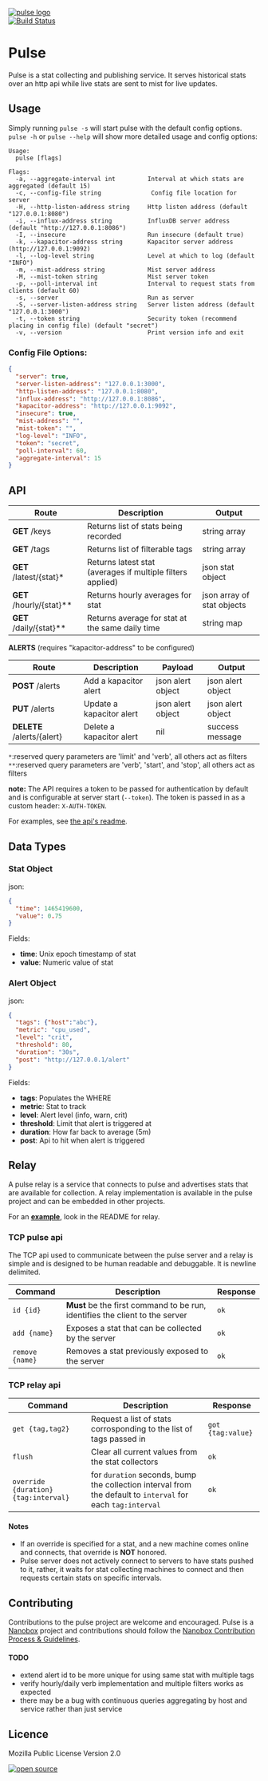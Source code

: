 [![pulse logo](http://nano-assets.gopagoda.io/readme-headers/pulse.png)](http://nanobox.io/open-source#pulse)  
[![Build Status](https://travis-ci.org/nanopack/pulse.svg)](https://travis-ci.org/nanopack/pulse)

# Pulse

Pulse is a stat collecting and publishing service. It serves historical stats over an http api while live stats are sent to mist for live updates.


## Usage

Simply running `pulse -s` will start pulse with the default config options.  
`pulse -h` or `pulse --help` will show more detailed usage and config options:

```
Usage:
  pulse [flags]

Flags:
  -a, --aggregate-interval int         Interval at which stats are aggregated (default 15)
  -c, --config-file string              Config file location for server
  -H, --http-listen-address string     Http listen address (default "127.0.0.1:8080")
  -i, --influx-address string          InfluxDB server address (default "http://127.0.0.1:8086")
  -I, --insecure                       Run insecure (default true)
  -k, --kapacitor-address string       Kapacitor server address (http://127.0.0.1:9092)
  -l, --log-level string               Level at which to log (default "INFO")
  -m, --mist-address string            Mist server address
  -M, --mist-token string              Mist server token
  -p, --poll-interval int              Interval to request stats from clients (default 60)
  -s, --server                         Run as server
  -S, --server-listen-address string   Server listen address (default "127.0.0.1:3000")
  -t, --token string                   Security token (recommend placing in config file) (default "secret")
  -v, --version                        Print version info and exit
```

### Config File Options:
```json
{
  "server": true,
  "server-listen-address": "127.0.0.1:3000",
  "http-listen-address": "127.0.0.1:8080",
  "influx-address": "http://127.0.0.1:8086",
  "kapacitor-address": "http://127.0.0.1:9092",
  "insecure": true,
  "mist-address": "",
  "mist-token": "",
  "log-level": "INFO",
  "token": "secret",
  "poll-interval": 60,
  "aggregate-interval": 15
}
```


## API

| Route | Description | Output |
| --- | --- | --- |
| **GET** /keys | Returns list of stats being recorded | string array |
| **GET** /tags | Returns list of filterable tags | string array |
| **GET** /latest/{stat}* | Returns latest stat (averages if multiple filters applied) | json stat object |
| **GET** /hourly/{stat}** | Returns hourly averages for stat | json array of stat objects |
| **GET** /daily/{stat}** | Returns average for stat at the same daily time | string map |

**ALERTS** (requires "kapacitor-address" to be configured)  

| Route | Description | Payload | Output |
| --- | --- | --- | --- |
| **POST** /alerts | Add a kapacitor alert | json alert object | json alert object |
| **PUT** /alerts | Update a kapacitor alert | json alert object | json alert object |
| **DELETE** /alerts/{alert} | Delete a kapacitor alert | nil | success message |

`*`:reserved query parameters are 'limit' and 'verb', all others act as filters  
`**`:reserved query parameters are 'verb', 'start', and 'stop', all others act as filters  

**note:** The API requires a token to be passed for authentication by default and is configurable at server start (`--token`). The token is passed in as a custom header: `X-AUTH-TOKEN`.  

For examples, see [the api's readme](api/README.md).


## Data Types
### Stat Object
json:
```json
{
  "time": 1465419600,
  "value": 0.75
}
```

Fields:
- **time**: Unix epoch timestamp of stat
- **value**: Numeric value of stat

### Alert Object
json:
```json
{
  "tags": {"host":"abc"},
  "metric": "cpu_used",
  "level": "crit",
  "threshold": 80,
  "duration": "30s",
  "post": "http://127.0.0.1/alert"
}
```

Fields:
- **tags**: Populates the WHERE
- **metric**: Stat to track
- **level**: Alert level (info, warn, crit)
- **threshold**: Limit that alert is triggered at
- **duration**: How far back to average (5m)
- **post**: Api to hit when alert is triggered


## Relay

A pulse relay is a service that connects to pulse and advertises stats that are available for collection. A relay implementation is available in the pulse project and can be embedded in other projects.  

For an [**example**](relay/README.md), look in the README for relay.

### TCP pulse api
The TCP api used to communicate between the pulse server and a relay is simple and is designed to be human readable and debuggable. It is newline delimited.

| Command | Description | Response |
| --- | --- | --- |
| `id {id}` | **Must** be the first command to be run, identifies the client to the server | `ok` |
| `add {name}` | Exposes a stat that can be collected by the server | `ok` |
| `remove {name}` | Removes a stat previously exposed to the server | `ok` |


### TCP relay api
| Command | Description | Response |
| --- | --- | --- |
| `get {tag,tag2}` | Request a list of stats corrosponding to the list of tags passed in | `got {tag:value}` |
| `flush` | Clear all current values from the stat collectors | `ok` |
| `override {duration} {tag:interval}` | for `duration` seconds, bump the collection interval from the default to `interval` for each `tag:interval` | `ok` |

#### Notes
- If an override is specified for a stat, and a new machine comes online and connects, that override is **NOT** honored.
- Pulse server does not actively connect to servers to have stats pushed to it, rather, it waits for stat collecting machines to connect and then requests certain stats on specific intervals.


## Contributing

Contributions to the pulse project are welcome and encouraged. Pulse is a [Nanobox](https://nanobox.io) project and contributions should follow the [Nanobox Contribution Process & Guidelines](https://docs.nanobox.io/contributing/).

#### TODO
- extend alert id to be more unique for using same stat with multiple tags
- verify hourly/daily verb implementation and multiple filters works as expected
- there may be a bug with continuous queries aggregating by host and service rather than just service


## Licence

Mozilla Public License Version 2.0

[![open source](http://nano-assets.gopagoda.io/open-src/nanobox-open-src.png)](http://nanobox.io/open-source)
